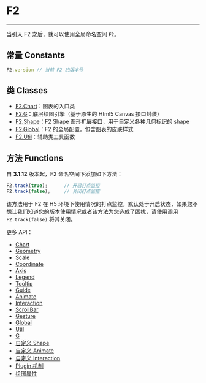 <!--
index: 1
title: F2
resource:
  jsFiles:
    - ${url.f2}
-->

# F2

---

当引入 F2 之后，就可以使用全局命名空间 `F2`。

## 常量 Constants

```js
F2.version // 当前 F2 的版本号
```

## 类 Classes

* [F2.Chart](./chart.html)：图表的入口类
* [F2.G](./g.html)：底层绘图引擎（基于原生的 Html5 Canvas 接口封装）
* [F2.Shape](./shape.html)：F2 Shape 图形扩展接口，用于自定义各种几何标记的 shape
* [F2.Global](./global.html)：F2 的全局配置，包含图表的皮肤样式
* [F2.Util](./util.html)：辅助类工具函数


## 方法 Functions

自 **3.1.12** 版本起，F2 命名空间下添加如下方法：

```js
F2.track(true);      // 开启打点监控
F2.track(false);     // 关闭打点监控
```

该方法用于 F2 在 H5 环境下使用情况的打点监控，默认处于开启状态，如果您不想让我们知道您的版本使用情况或者该方法为您造成了困扰，请使用调用 `F2.track(false)` 将其关闭。

更多 API：
* [Chart](./chart.html)
* [Geometry](./geometry.html)
* [Scale](./scale.html)
* [Coordinate](./coordinate.html)
* [Axis](./axis.html)
* [Legend](./legend.html)
* [Tooltip](./tooltip.html)
* [Guide](./guide.html)
* [Animate](./animation.html)
* [Interaction](./interaction.html)
* [ScrollBar](./scroll-bar.html)
* [Gesture](./gesture.html)
* [Global](./global.html)
* [Util](./util.html)
* [G](./g.html)
* [自定义 Shape](./shape.html)
* [自定义 Animate](./custom-animate.html)
* [自定义 Interaction](./custom-interaction.html)
* [Plugin 机制](./plugin.html)
* [绘图属性](./canvas.html)

